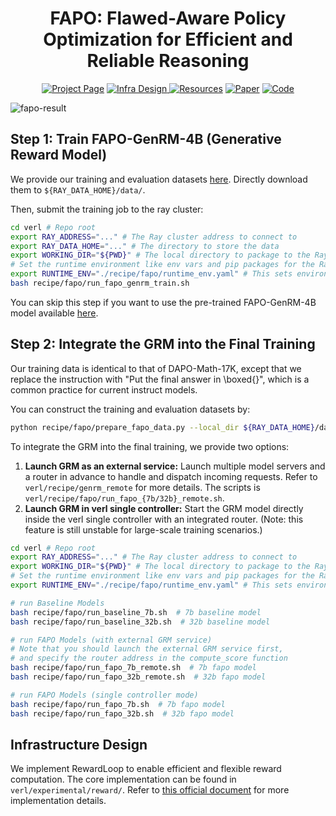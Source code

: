 <p align="center">
<h1 align="center">FAPO: Flawed-Aware Policy Optimization for Efficient and Reliable Reasoning</h1>

<p align="center">
    <a href="https://fapo-rl.github.io/"><img alt="Project Page" src="https://img.shields.io/badge/📒-Project Page-blue"></a>
    <a href="https://verl.readthedocs.io/en/latest/advance/reward_loop.html"><img alt="Infra Design" src="https://img.shields.io/badge/🏗️-Infra Design-teal">
    <a href="https://huggingface.co/collections/dyyyyyyyy/fapo"><img alt="Resources" src="https://img.shields.io/badge/🤗 HuggingFace-Data & Models-green"></a>
    <a href=""><img alt="Paper" src="https://img.shields.io/badge/📄-Arxiv Paper-orange"></a>
    <a href="https://github.com/yyDing1/FAPO"><img alt="Code" src="https://img.shields.io/badge/💻-Code-blueviolet"></a>
</p>

![fapo-result](https://fapo-rl.github.io/_astro/intro_main.DKe72RHX_1Us2HB.webp)

## Step 1: Train FAPO-GenRM-4B (Generative Reward Model)

We provide our training and evaluation datasets [here](https://huggingface.co/datasets/dyyyyyyyy/FAPO-Critic).
Directly download them to `${RAY_DATA_HOME}/data/`.

Then, submit the training job to the ray cluster:

```bash
cd verl # Repo root
export RAY_ADDRESS="..." # The Ray cluster address to connect to
export RAY_DATA_HOME="..." # The directory to store the data
export WORKING_DIR="${PWD}" # The local directory to package to the Ray cluster
# Set the runtime environment like env vars and pip packages for the Ray cluster in yaml
export RUNTIME_ENV="./recipe/fapo/runtime_env.yaml" # This sets environment variables for the Ray cluster
bash recipe/fapo/run_fapo_genrm_train.sh
```

You can skip this step if you want to use the pre-trained FAPO-GenRM-4B model available [here](https://huggingface.co/dyyyyyyyy/FAPO-GenRM-4B).

## Step 2: Integrate the GRM into the Final Training

Our training data is identical to that of DAPO-Math-17K, except that we replace the instruction with "Put the final answer in \boxed{}", which is a common practice for current instruct models.

You can construct the training and evaluation datasets by:
```bash
python recipe/fapo/prepare_fapo_data.py --local_dir ${RAY_DATA_HOME}/data/
```

To integrate the GRM into the final training, we provide two options:

1. **Launch GRM as an external service:** Launch multiple model servers and a router in advance to handle and dispatch incoming requests. Refer to `verl/recipe/genrm_remote` for more details. The scripts is `verl/recipe/fapo/run_fapo_{7b/32b}_remote.sh`.
2. **Launch GRM in verl single controller:** Start the GRM model directly inside the verl single controller with an integrated router. (Note: this feature is still unstable for large-scale training scenarios.)

```bash
cd verl # Repo root
export RAY_ADDRESS="..." # The Ray cluster address to connect to
export WORKING_DIR="${PWD}" # The local directory to package to the Ray cluster
# Set the runtime environment like env vars and pip packages for the Ray cluster in yaml
export RUNTIME_ENV="./recipe/fapo/runtime_env.yaml" # This sets environment variables for the Ray cluster

# run Baseline Models
bash recipe/fapo/run_baseline_7b.sh  # 7b baseline model
bash recipe/fapo/run_baseline_32b.sh  # 32b baseline model

# run FAPO Models (with external GRM service)
# Note that you should launch the external GRM service first,
# and specify the router address in the compute_score function
bash recipe/fapo/run_fapo_7b_remote.sh  # 7b fapo model
bash recipe/fapo/run_fapo_32b_remote.sh  # 32b fapo model

# run FAPO Models (single controller mode)
bash recipe/fapo/run_fapo_7b.sh  # 7b fapo model
bash recipe/fapo/run_fapo_32b.sh  # 32b fapo model
```

## Infrastructure Design

We implement RewardLoop to enable efficient and flexible reward computation.
The core implementation can be found in `verl/experimental/reward/`.
Refer to [this official document](https://verl.readthedocs.io/en/latest/advance/reward_loop.html) for more implementation details.
